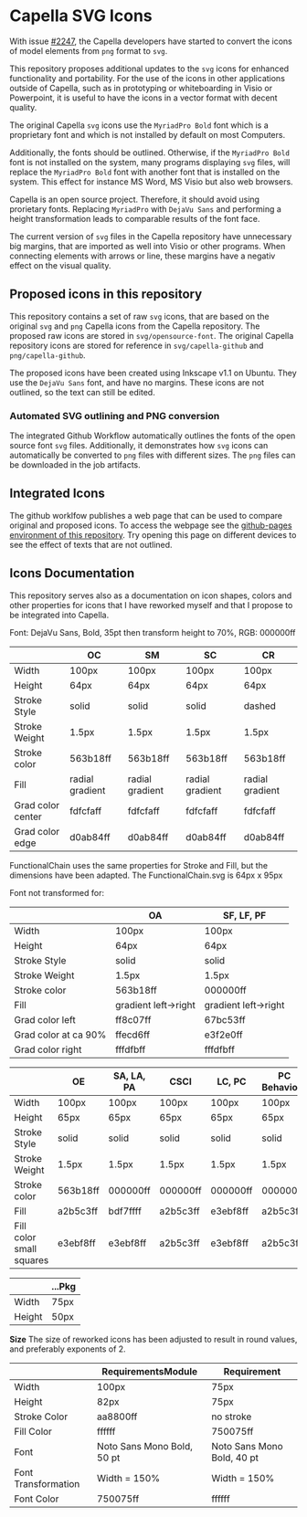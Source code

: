 # Capella SVG Icons

With issue [#2247](https://github.com/eclipse/capella/issues/2247), the Capella
developers have started to convert the icons of model elements from `png` format
to `svg`.

This repository proposes additional updates to the `svg` icons for enhanced
functionality and portability. For the use of the icons in other applications
outside of Capella, such as in prototyping or whiteboarding in Visio or
Powerpoint, it is useful to have the icons in a vector format with decent
quality.

The original Capella `svg` icons use the `MyriadPro Bold` font which
is a proprietary font and which is not installed by default on most Computers.

Additionally, the fonts should be outlined. Otherwise, if the `MyriadPro Bold`
font is not installed on the system, many programs displaying `svg` files, will
replace the `MyriadPro Bold` font with another font that is installed on the
system. This effect for instance MS Word, MS Visio but also web browsers.

Capella is an open source project. Therefore, it should avoid using prorietary
fonts. Replacing `MyriadPro` with `DejaVu Sans` and performing a height
transformation leads to comparable results of the font face.

The current version of `svg` files in the Capella repository have unnecessary
big margins, that are imported as well into Visio or other programs. When
connecting elements with arrows or line, these margins have a negativ effect on
the visual quality.

## Proposed icons in this repository

This repository contains a set of raw `svg` icons, that are based on the
original `svg` and `png` Capella icons from the Capella repository. The proposed
raw icons are stored in `svg/opensource-font`. The original Capella repository
icons are stored for reference in `svg/capella-github` and `png/capella-github`.

The proposed icons have been created using Inkscape v1.1 on Ubuntu. They use the
`DejaVu Sans` font, and have no margins. These icons are not outlined, so the
text can still be edited.

### Automated SVG outlining and PNG conversion

The integrated Github Workflow automatically outlines the fonts of the open
source font `svg` files. Additionally, it demonstrates how `svg` icons can
automatically be converted to `png` files with different sizes. The `png` files
can be downloaded in the job artifacts.

## Integrated Icons

The github worklfow publishes a web page that can be used to compare original
and proposed icons. To access the webpage see the [github-pages environment of
this repository](https://materpillar.github.io/capella-icons-svg/). Try opening
this page on different devices to see the effect of texts that are not outlined.

## Icons Documentation

This repository serves also as a documentation on icon shapes, colors and other
properties for icons that I have reworked myself and that I propose to be
integrated into Capella.

Font: DejaVu Sans, Bold, 35pt then transform height to 70%, RGB: 000000ff

|                   | OC              | SM              | SC              | CR              |
| ----------------- | --------------- | --------------- | --------------- | --------------- |
| Width             | 100px           | 100px           | 100px           | 100px           |
| Height            | 64px            | 64px            | 64px            | 64px            |
| Stroke Style      | solid           | solid           | solid           | dashed          |
| Stroke Weight     | 1.5px           | 1.5px           | 1.5px           | 1.5px           |
| Stroke color      | 563b18ff        | 563b18ff        | 563b18ff        | 563b18ff        |
| Fill              | radial gradient | radial gradient | radial gradient | radial gradient |
| Grad color center | fdfcfaff        | fdfcfaff        | fdfcfaff        | fdfcfaff        |
| Grad color edge   | d0ab84ff        | d0ab84ff        | d0ab84ff        | d0ab84ff        |

FunctionalChain uses the same properties for Stroke and Fill, but the dimensions have been adapted.
The FunctionalChain.svg is 64px x 95px

Font not transformed for:

|                      | OA                   | SF, LF, PF           |
| -------------------- | -------------------- | -------------------- |
| Width                | 100px                | 100px                |
| Height               | 64px                 | 64px                 |
| Stroke Style         | solid                | solid                |
| Stroke Weight        | 1.5px                | 1.5px                |
| Stroke color         | 563b18ff             | 000000ff             |
| Fill                 | gradient left->right | gradient left->right |
| Grad color left      | ff8c07ff             | 67bc53ff             |
| Grad color at ca 90% | ffecd6ff             | e3f2e0ff             |
| Grad color right     | fffdfbff             | fffdfbff             |

|                          | OE       | SA, LA, PA | CSCI     | LC, PC   | PC Behaviour | PC Node  | SystemComponent |
| ------------------------ | -------- | ---------- | -------- | -------- | ------------ | -------- | --------------- |
| Width                    | 100px    | 100px      | 100px    | 100px    | 100px        | 100px    | 100px           |
| Height                   | 65px     | 65px       | 65px     | 65px     | 65px         | 65px     | 65px            |
| Stroke Style             | solid    | solid      | solid    | solid    | solid        | solid    | solid           |
| Stroke Weight            | 1.5px    | 1.5px      | 1.5px    | 1.5px    | 1.5px        | 1.5px    | 1.5px           |
| Stroke color             | 563b18ff | 000000ff   | 000000ff | 000000ff | 000000ff     | 000000ff | 000000ff        |
| Fill                     | a2b5c3ff | bdf7ffff   | a2b5c3ff | e3ebf8ff | a2b5c3ff     | fff426   | e3ebf8ff        |
| Fill color small squares | e3ebf8ff | e3ebf8ff   | a2b5c3ff | e3ebf8ff | a2b5c3ff     | fff426   | e3ebf8ff        |

|        | ...Pkg |
| ------ | ------ |
| Width  | 75px   |
| Height | 50px   |

**Size** The size of reworked icons has been adjusted to result in round values,
and preferably exponents of 2.

|                     | RequirementsModule         | Requirement                |
| ------------------- | -------------------------- | -------------------------- |
| Width               | 100px                      | 75px                       |
| Height              | 82px                       | 75px                       |
| Stroke Color        | aa8800ff                   | no stroke                  |
| Fill Color          | ffffff                     | 750075ff                   |
| Font                | Noto Sans Mono Bold, 50 pt | Noto Sans Mono Bold, 40 pt |
| Font Transformation | Width = 150%               | Width = 150%               |
| Font Color          | 750075ff                   | ffffff                     |